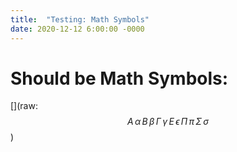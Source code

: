 ```yaml
---
title:  "Testing: Math Symbols"
date: 2020-12-12 6:00:00 -0000
---
```

# Should be Math Symbols:

[](raw:$$ A\,\alpha\,B\,\beta\,\Gamma\,\gamma\,E\,\epsilon\,\Pi\,\pi\,\Sigma\,\sigma $$)
